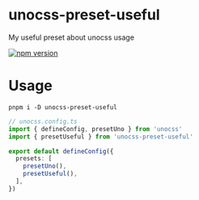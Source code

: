 # unocss-preset-useful

My useful preset about unocss usage

<p>
  <a href="https://npmjs.com/package/unocss-preset-useful" target="_blank" rel="noopener noreferrer">
    <img src="https://img.shields.io/npm/v/unocss-preset-useful" alt="npm version">
  </a>
</p>


# Usage
```shell
pnpm i -D unocss-preset-useful
```

```ts
// unocss.config.ts
import { defineConfig, presetUno } from 'unocss'
import { presetUseful } from 'unocss-preset-useful'

export default defineConfig({
  presets: [
    presetUno(),
    presetUseful(),
  ],
})
```
